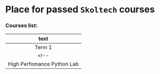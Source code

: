 # Place for passed **``Skoltech``** courses

### Courses list:
<!--  Name| ID | Grade | Link to materials | -->
| text |
| :--------------------------------------------: |
|Term 1|
<!-- | :----------- |-----------: | :-----------: | :-----------: | -->
High Perfomance Python Lab|[MA030367](http://files.skoltech.ru/data/edu/syllabuses/2021/MA030367.pdf?v=isslh1)		|87.41% (A)| [\*click\*](HPPython/)| 

